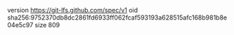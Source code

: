 version https://git-lfs.github.com/spec/v1
oid sha256:9752370db8dc2861fd6933ff062fcaf593193a628515afc168b981b8e04e5c97
size 809
